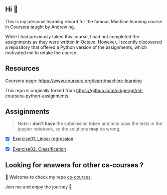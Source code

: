 ## Hi 👋

This is my personal learning record for the famous Machine learning course in Coursera taught by Andrew ng. 

While I had previously taken this course, I had not completed the assignments as they were written in Octave. However, I recently discovered a repository that offered a Python version of the assignments, which motivated me to retake the course.


## Resources

Coursera page: <https://www.coursera.org/learn/machine-learning>

This repo is originally forked from <https://github.com/dibgerge/ml-coursera-python-assignments>. 


## Assiginments

> Note: I **don't have** the submission token and only pass the tests in the jupyter notebook, so the solutions **may** be wrong.

- [x] [Exercise01. Linear regression](./Exercise1/exercise1.ipynb)
- [x] [Exercise02. Classification](./Exercise2/exercise2.ipynb)


## Looking for answers for other cs-courses ?

:hugs: Welcome to check my repo [cs-courses](https://github.com/MartinLwx/cs-courses). 



Join me and enjoy the journey :rocket:

